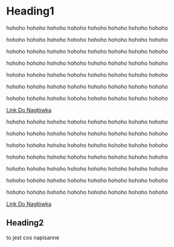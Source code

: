 Heading1
===


hohoho
hohoho
hohoho
hohoho
hohoho
hohoho
hohoho
hohoho

hohoho
hohoho
hohoho
hohoho
hohoho
hohoho
hohoho
hohoho

hohoho
hohoho
hohoho
hohoho
hohoho
hohoho
hohoho
hohoho

hohoho
hohoho
hohoho
hohoho
hohoho
hohoho
hohoho
hohoho

hohoho
hohoho
hohoho
hohoho
hohoho
hohoho
hohoho
hohoho

hohoho
hohoho
hohoho
hohoho
hohoho
hohoho
hohoho
hohoho

hohoho
hohoho
hohoho
hohoho
hohoho
hohoho
hohoho
hohoho




[Link Do Nagłówka](#Heading1)

hohoho
hohoho
hohoho
hohoho
hohoho
hohoho
hohoho
hohoho

hohoho
hohoho
hohoho
hohoho
hohoho
hohoho
hohoho
hohoho

hohoho
hohoho
hohoho
hohoho
hohoho
hohoho
hohoho
hohoho

hohoho
hohoho
hohoho
hohoho
hohoho
hohoho
hohoho
hohoho

hohoho
hohoho
hohoho
hohoho
hohoho
hohoho
hohoho
hohoho

hohoho
hohoho
hohoho
hohoho
hohoho
hohoho
hohoho
hohoho

hohoho
hohoho
hohoho
hohoho
hohoho
hohoho
hohoho
hohoho




[Link Do Nagłówka](#Heading1)


Heading2
---


to jest cos napisanne
